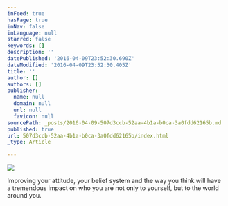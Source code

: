 ```yaml
---
inFeed: true
hasPage: true
inNav: false
inLanguage: null
starred: false
keywords: []
description: ''
datePublished: '2016-04-09T23:52:30.690Z'
dateModified: '2016-04-09T23:52:30.405Z'
title: ''
author: []
authors: []
publisher:
  name: null
  domain: null
  url: null
  favicon: null
sourcePath: _posts/2016-04-09-507d3ccb-52aa-4b1a-b0ca-3a0fdd62165b.md
published: true
url: 507d3ccb-52aa-4b1a-b0ca-3a0fdd62165b/index.html
_type: Article

---
```

![](https://the-grid-user-content.s3-us-west-2.amazonaws.com/5e5b08d5-26f8-4c0d-b9ab-e2a2edf29104.jpg)

Improving your attitude, your belief system and the way you think will have a tremendous impact on who you are not only to yourself, but to the world around you.
